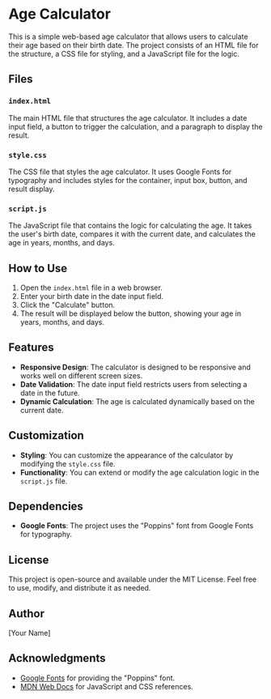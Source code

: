 # Age Calculator

This is a simple web-based age calculator that allows users to calculate their age based on their birth date. The project consists of an HTML file for the structure, a CSS file for styling, and a JavaScript file for the logic.

## Files

### `index.html`
The main HTML file that structures the age calculator. It includes a date input field, a button to trigger the calculation, and a paragraph to display the result.

### `style.css`
The CSS file that styles the age calculator. It uses Google Fonts for typography and includes styles for the container, input box, button, and result display.

### `script.js`
The JavaScript file that contains the logic for calculating the age. It takes the user's birth date, compares it with the current date, and calculates the age in years, months, and days.

## How to Use

1. Open the `index.html` file in a web browser.
2. Enter your birth date in the date input field.
3. Click the "Calculate" button.
4. The result will be displayed below the button, showing your age in years, months, and days.

## Features

- **Responsive Design**: The calculator is designed to be responsive and works well on different screen sizes.
- **Date Validation**: The date input field restricts users from selecting a date in the future.
- **Dynamic Calculation**: The age is calculated dynamically based on the current date.

## Customization

- **Styling**: You can customize the appearance of the calculator by modifying the `style.css` file.
- **Functionality**: You can extend or modify the age calculation logic in the `script.js` file.

## Dependencies

- **Google Fonts**: The project uses the "Poppins" font from Google Fonts for typography.

## License

This project is open-source and available under the MIT License. Feel free to use, modify, and distribute it as needed.

## Author

[Your Name]

## Acknowledgments

- [Google Fonts](https://fonts.google.com/) for providing the "Poppins" font.
- [MDN Web Docs](https://developer.mozilla.org/) for JavaScript and CSS references.
